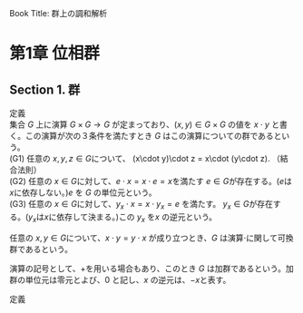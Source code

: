 Book Title: 群上の調和解析

 # 第1章 位相群
 ## Section 1. 群
 定義 </br>
 集合 $G$ 上に演算 $G\times G\rightarrow G$ が定まっており、$(x,y)\in G\times G$ の値を $x\cdot y$ と書く。この演算が次の３条件を満たすとき $G$ はこの演算についての群であるという。</br>
 (G1) 任意の $x,y,z\in G$について、 (x\cdot y)\cdot z = x\cdot (y\cdot z). （結合法則）</br>
 (G2) 任意の $x\in G$に対して、$e\cdot x = x\cdot e = x$を満たす $e\in G$が存在する。($e$は$x$に依存しない。)$e$ を $G$ の単位元という。</br>
 (G3) 任意の $x\in G$に対して、$y_x\cdot x = x\cdot y_x = e$ を満たす。 $y_x\in G$が存在する。($y_x$は$x$に依存して決まる。)この $y_x$ を$x$ の逆元という。


任意の $x,y\in G$について、$x\cdot y = y\cdot x$ が成り立つとき、$G$ は演算$\cdot$に関して可換群であるという。</br>


演算の記号として、+を用いる場合もあり、このとき $G$ は加群であるという。加群の単位元は零元とよび、$0$ と記し、$x$ の逆元は、$-x$と表す。

定義 </br>



